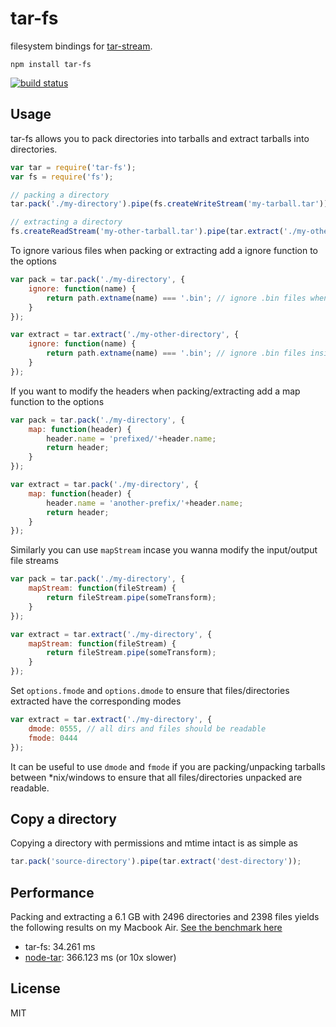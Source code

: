 # tar-fs

filesystem bindings for [tar-stream](https://github.com/mafintosh/tar-stream).

	npm install tar-fs

[![build status](https://secure.travis-ci.org/mafintosh/tar-fs.png)](http://travis-ci.org/mafintosh/tar-fs)

## Usage

tar-fs allows you to pack directories into tarballs and extract tarballs into directories.

``` js
var tar = require('tar-fs');
var fs = require('fs');

// packing a directory
tar.pack('./my-directory').pipe(fs.createWriteStream('my-tarball.tar'));

// extracting a directory
fs.createReadStream('my-other-tarball.tar').pipe(tar.extract('./my-other-directory'));
```

To ignore various files when packing or extracting add a ignore function to the options

``` js
var pack = tar.pack('./my-directory', {
	ignore: function(name) {
		return path.extname(name) === '.bin'; // ignore .bin files when packing
	}
});

var extract = tar.extract('./my-other-directory', {
	ignore: function(name) {
		return path.extname(name) === '.bin'; // ignore .bin files inside the tarball when extracing
	}
});
```

If you want to modify the headers when packing/extracting add a map function to the options

``` js
var pack = tar.pack('./my-directory', {
	map: function(header) {
		header.name = 'prefixed/'+header.name;
		return header;
	}
});

var extract = tar.pack('./my-directory', {
	map: function(header) {
		header.name = 'another-prefix/'+header.name;
		return header;
	}
});
```

Similarly you can use `mapStream` incase you wanna modify the input/output file streams

``` js
var pack = tar.pack('./my-directory', {
	mapStream: function(fileStream) {
		return fileStream.pipe(someTransform);
	}
});

var extract = tar.extract('./my-directory', {
	mapStream: function(fileStream) {
		return fileStream.pipe(someTransform);
	}
});
```

Set `options.fmode` and `options.dmode` to ensure that files/directories extracted have the corresponding modes

``` js
var extract = tar.extract('./my-directory', {
	dmode: 0555, // all dirs and files should be readable
	fmode: 0444
});
```

It can be useful to use `dmode` and `fmode` if you are packing/unpacking tarballs between *nix/windows to ensure that all files/directories unpacked are readable.

## Copy a directory

Copying a directory with permissions and mtime intact is as simple as

``` js
tar.pack('source-directory').pipe(tar.extract('dest-directory'));
```

## Performance

Packing and extracting a 6.1 GB with 2496 directories and 2398 files yields the following results on my Macbook Air.
[See the benchmark here](https://gist.github.com/mafintosh/8102201)

* tar-fs: 34.261 ms
* [node-tar](https://github.com/isaacs/node-tar): 366.123 ms (or 10x slower)

## License

MIT
